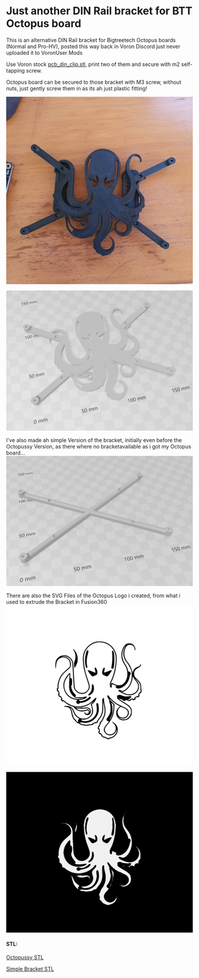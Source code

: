 # Just another DIN Rail bracket for BTT Octopus board

This is an alternative DIN Rail bracket for Bigtreetech Octopus boards (Normal and Pro-HV), posted this way back in Voron Discord just never uploaded it to VoronUser Mods

Use Voron stock [pcb_din_clip.stl](https://github.com/VoronDesign/Voron-2/blob/Voron2.4/STLs/VORON2.4/Electronics_Compartment/DIN_Brackets/pcb_din_clip_x3.stl), print two of them and secure with m2 self-tapping screw.

Octopus board can be secured to those bracket with M3 screw, without nuts, just gently screw them in as its ah just plastic fitting!

![Screenshots](./img/IMG-20210610-WA0001.jpg)

![Screenshots](./img/STL.jpg)

I've also made ah simple Version of the bracket, initially even before the Octopussy Version, as there where no bracketavailable as i got my Octopus board...
![Screenshots](./img/simple_bracket_STL.jpg)


There are also the SVG Files of the Octopus Logo i created, from what i used to extrude the Bracket in Fusion360
![Screenshots](./img/octopus_inverted.svg)

![Screenshots](./img/octopus.svg)

#### STL:
[Octopussy STL](./STL/Octopussy_Bracket.stl)

[Simple Bracket STL](./STL/Simple_Octopus_Bracket_v2.stl)

